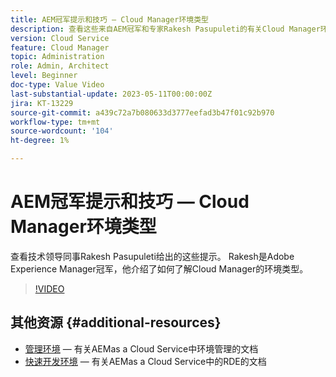 ```yaml
---
title: AEM冠军提示和技巧 — Cloud Manager环境类型
description: 查看这些来自AEM冠军和专家Rakesh Pasupuleti的有关Cloud Manager环境类型的提示。
version: Cloud Service
feature: Cloud Manager
topic: Administration
role: Admin, Architect
level: Beginner
doc-type: Value Video
last-substantial-update: 2023-05-11T00:00:00Z
jira: KT-13229
source-git-commit: a439c72a7b080633d3777eefad3b47f01c92b970
workflow-type: tm+mt
source-wordcount: '104'
ht-degree: 1%

---
```



# AEM冠军提示和技巧 — Cloud Manager环境类型

查看技术领导同事Rakesh Pasupuleti给出的这些提示。 Rakesh是Adobe Experience Manager冠军，他介绍了如何了解Cloud Manager的环境类型。

>[!VIDEO](https://video.tv.adobe.com/v/3419297?quality=12&learn=on)

## 其他资源 {#additional-resources}

* [管理环境](https://experienceleague.adobe.com/docs/experience-manager-cloud-service/content/implementing/using-cloud-manager/manage-environments.html)  — 有关AEMas a Cloud Service中环境管理的文档
* [快速开发环境](https://experienceleague.adobe.com/docs/experience-manager-cloud-service/content/implementing/developing/rapid-development-environments.html)  — 有关AEMas a Cloud Service中的RDE的文档
